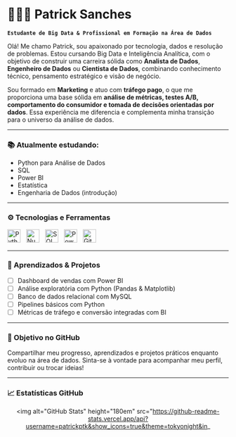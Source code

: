 # 👨🏻‍💻 Patrick Sanches

**`Estudante de Big Data & Profissional em Formação na Área de Dados`**

Olá! Me chamo Patrick, sou apaixonado por tecnologia, dados e resolução de problemas. Estou cursando Big Data e Inteligência Analítica, com o objetivo de construir uma carreira sólida como **Analista de Dados**, **Engenheiro de Dados** ou **Cientista de Dados**, combinando conhecimento técnico, pensamento estratégico e visão de negócio.

Sou formado em **Marketing** e atuo com **tráfego pago**, o que me proporciona uma base sólida em **análise de métricas, testes A/B, comportamento do consumidor e tomada de decisões orientadas por dados**. Essa experiência me diferencia e complementa minha transição para o universo da análise de dados.

---

### 📚 Atualmente estudando:
- Python para Análise de Dados
- SQL
- Power BI
- Estatística
- Engenharia de Dados (introdução)

---

### ⚙️ Tecnologias e Ferramentas

<img align="left" alt="Python" title="Python" width="30px" style="padding-right: 10px;" src="https://cdn.jsdelivr.net/gh/devicons/devicon@latest/icons/python/python-original.svg" />
<img align="left" alt="Numpy" title="NumPy" width="30px" style="padding-right: 10px;" src="https://cdn.jsdelivr.net/gh/devicons/devicon/icons/numpy/numpy-original.svg" />
<img align="left" alt="SQL" title="SQL" width="30px" style="padding-right: 10px;" src="https://cdn.jsdelivr.net/gh/devicons/devicon/icons/mysql/mysql-original.svg" />
<img align="left" alt="Power BI" title="Power BI" width="30px" style="padding-right: 10px;" src="https://img.icons8.com/color/48/power-bi.png" />
<img align="left" alt="Git" title="Git" width="30px" style="padding-right: 10px;" src="https://cdn.jsdelivr.net/gh/devicons/devicon/icons/git/git-original.svg" />


<br/>
<br/>

---

### 🧠 Aprendizados & Projetos
- [ ] Dashboard de vendas com Power BI
- [ ] Análise exploratória com Python (Pandas & Matplotlib)
- [ ] Banco de dados relacional com MySQL
- [ ] Pipelines básicos com Python
- [ ] Métricas de tráfego e conversão integradas com BI

---

### 🚀 Objetivo no GitHub
Compartilhar meu progresso, aprendizados e projetos práticos enquanto evoluo na área de dados. Sinta-se à vontade para acompanhar meu perfil, contribuir ou trocar ideias!

---

### 📈 Estatísticas GitHub

<div align="center">

<img 
  alt="GitHub Stats" 
  height="180em" 
  src="https://github-readme-stats.vercel.app/api?username=patrickptk&show_icons=true&theme=tokyonight&in_

